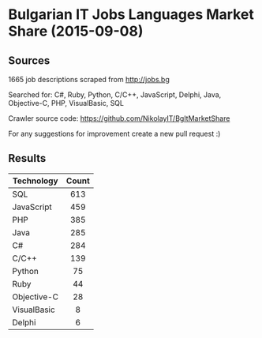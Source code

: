 # Bulgarian IT Jobs Languages Market Share (2015-09-08)

## Sources

1665 job descriptions scraped from http://jobs.bg

Searched for: C#, Ruby, Python, C/C++, JavaScript, Delphi, Java, Objective-C, PHP, VisualBasic, SQL

Crawler source code: https://github.com/NikolayIT/BgItMarketShare

For any suggestions for improvement create a new pull request :)

## Results
| Technology  | Count |
| ----------- |:----:|
| SQL         | 613  |
| JavaScript  | 459  |
| PHP         | 385  |
| Java        | 285  |
| C#          | 284  |
| C/C++       | 139  |
| Python      | 75   |
| Ruby        | 44   |
| Objective-C | 28   |
| VisualBasic | 8    |
| Delphi      | 6    |

